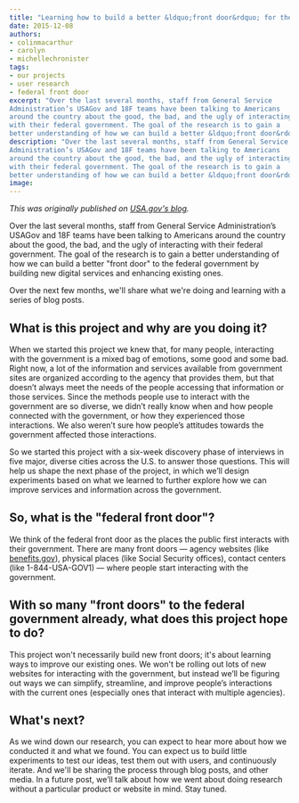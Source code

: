 ```yaml
---
title: "Learning how to build a better &ldquo;front door&rdquo; for the federal government"
date: 2015-12-08
authors:
- colinmacarthur
- carolyn
- michellechronister
tags:
- our projects
- user research
- federal front door
excerpt: "Over the last several months, staff from General Service
Administration’s USAGov and 18F teams have been talking to Americans
around the country about the good, the bad, and the ugly of interacting
with their federal government. The goal of the research is to gain a
better understanding of how we can build a better &ldquo;front door&rdquo; to the federal government by building new digital services and enhancing existing ones."
description: "Over the last several months, staff from General Service
Administration’s USAGov and 18F teams have been talking to Americans
around the country about the good, the bad, and the ugly of interacting
with their federal government. The goal of the research is to gain a
better understanding of how we can build a better &ldquo;front door&rdquo; to the federal government by building new digital services and enhancing existing ones."
image:
---
```


*This was originally published on [USA.gov's blog](https://blog.usa.gov/learning-how-to-build-a-better-front-door-for-the-federal-government).*

Over the last several months, staff from General Service
Administration’s USAGov and 18F teams have been talking to Americans
around the country about the good, the bad, and the ugly of interacting
with their federal government. The goal of the research is to gain a
better understanding of how we can build a better "front door" to the
federal government by building new digital services and enhancing
existing ones.

Over the next few months, we'll share what we're doing and learning with
a series of blog posts.

What is this project and why are you doing it?
-----------------------------------------------

When we started this project we knew that, for many people, interacting
with the government is a mixed bag of emotions, some good and some bad.
Right now, a lot of the information and services available from
government sites are organized according to the agency that provides
them, but that doesn’t always meet the needs of the people accessing
that information or those services. Since the methods people use to
interact with the government are so diverse, we didn’t really know when
and how people connected with the government, or how they experienced
those interactions. We also weren’t sure how people’s attitudes towards
the government affected those interactions.

So we started this project with a six-week discovery phase of interviews
in five major, diverse cities across the U.S. to answer those questions.
This will help us shape the next phase of the project, in which we’ll
design experiments based on what we learned to further explore how we
can improve services and information across the government.

So, what is the "federal front door"?
-------------------------------------

We think of the federal front door as the places the public first
interacts with their government. There are many front doors — agency
websites (like [benefits.gov](http://www.benefits.gov/)),
physical places (like Social Security offices), contact centers (like
1-844-USA-GOV1) — where people start interacting with the government.

With so many "front doors" to the federal government already, what does this project hope to do?
------------------------------------------------------------------------------------------------

This project won't necessarily build new front doors; it's about
learning ways to improve our existing ones. We won't be rolling out lots
of new websites for interacting with the government, but instead we’ll
be figuring out ways we can simplify, streamline, and improve people’s
interactions with the current ones (especially ones that interact with
multiple agencies).

What's next?
-------------

As we wind down our research, you can expect to hear more about how we
conducted it and what we found. You can expect us to build little
experiments to test our ideas, test them out with users, and
continuously iterate. And we'll be sharing the process through blog
posts, and other media. In a future post, we’ll talk about how we went
about doing research without a particular product or website in mind.
Stay tuned.
